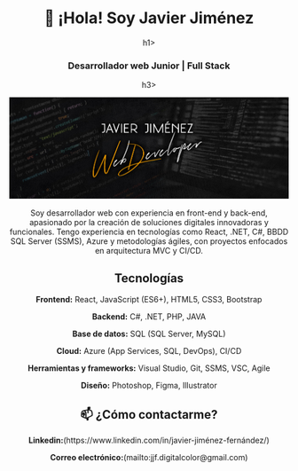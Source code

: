 <div align="center">
  <h1>👋 ¡Hola! Soy Javier Jiménez</h1>h1>
  <h3>Desarrollador web Junior | Full Stack</h3>h3>

  ![Banner](https://github.com/JaviJimenezFernandez/JaviJimenezFernandez/blob/main/BannerGithub.jpg)

  <p>Soy desarrollador web con experiencia en front-end y back-end, apasionado por la creación de soluciones digitales innovadoras y funcionales.
  Tengo experiencia en tecnologías como React, .NET, C#, BBDD SQL Server (SSMS), Azure y metodologías ágiles, con proyectos enfocados en arquitectura MVC y CI/CD.<p>

</div>

<section align="center">
  <h2>Tecnologías</h2>
  <article>
    <p><strong>Frontend:</strong> React, JavaScript (ES6+), HTML5, CSS3, Bootstrap</p>
    <p><strong>Backend:</strong> C#, .NET, PHP, JAVA</p>
    <p><strong>Base de datos:</strong> SQL (SQL Server, MySQL)</p>
    <p><strong>Cloud:</strong> Azure (App Services, SQL, DevOps), CI/CD</p>
    <p><strong>Herramientas y frameworks:</strong> Visual Studio, Git, SSMS, VSC, Agile</p>
    <p><strong>Diseño:</strong> Photoshop, Figma, Illustrator</p>
  </article>
</section>

<section align="center">
  <h2>📫 ¿Cómo contactarme?</h2>
  <p><strong>Linkedin:</strong>(https://www.linkedin.com/in/javier-jiménez-fernández/)</p>
  <p><strong>Correo electrónico:</strong>(mailto:jjf.digitalcolor@gmail.com)
</section>
